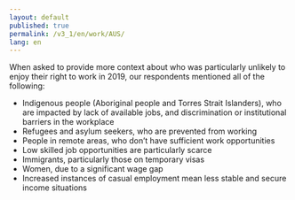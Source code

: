 ```yaml
---
layout: default
published: true
permalink: /v3_1/en/work/AUS/
lang: en
---
```

When asked to provide more context about who was particularly unlikely to enjoy their right to work in 2019, our respondents mentioned all of the following:  

-	Indigenous people (Aboriginal people and Torres Strait Islanders), who are impacted by lack of available jobs, and discrimination or institutional barriers in the workplace
-	Refugees and asylum seekers, who are prevented from working
-	People in remote areas, who don’t have sufficient work opportunities
-	Low skilled job opportunities are particularly scarce
-	Immigrants, particularly those on temporary visas
-	Women, due to a significant wage gap
-	Increased instances of casual employment mean less stable and secure income situations
